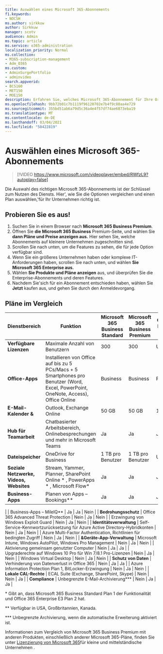 ```yaml
---
title: Auswählen eines Microsoft 365-Abonnements
f1.keywords:
- NOCSH
ms.author: sirkkuw
author: Sirkkuw
manager: scotv
audience: Admin
ms.topic: article
ms.service: o365-administration
localization_priority: Normal
ms.collection:
- M365-subscription-management
- Adm_O365
ms.custom:
- AdminSurgePortfolio
- adminvideo
search.appverid:
- BCS160
- MET150
- MOE150
description: Erfahren Sie, welches Microsoft 365-Abonnement für Ihre Organisation richtig ist.
ms.openlocfilehash: 9bb72b01c7b1119f96120702e7b4f9c80aa4e729
ms.sourcegitcommit: 355bd51ab6a79d5c36a4e4f57df74ae6873eba19
ms.translationtype: MT
ms.contentlocale: de-DE
ms.lasthandoff: 03/04/2021
ms.locfileid: "50422819"
---
```

# <a name="choose-a-microsoft-365-subscription"></a>Auswählen eines Microsoft 365-Abonnements

> [!VIDEO https://www.microsoft.com/videoplayer/embed/RWfzL9?autoplay=false]

Die Auswahl des richtigen Microsoft 365-Abonnements ist der Schlüssel zum Nutzen des Diensts. Hier&#39;, wie Sie die Optionen vergleichen und einen Plan auswählen,&#39;für Ihr Unternehmen richtig ist.

## <a name="try-it"></a>Probieren Sie es aus!

1. Suchen Sie in einem Browser nach  **Microsoft 365 Business Premium**.
2. Öffnen Sie **die Microsoft 365 Business** Premium-Seite, und wählen Sie **dann Pläne und Preise anzeigen aus.** Hier sehen Sie, welche Abonnements auf kleinere Unternehmen zugeschnitten sind.
3. Scrollen Sie nach unten, um die Features zu sehen, die für jede Option verfügbar sind.
4. Wenn Sie ein größeres Unternehmen haben oder komplexe IT-Anforderungen haben, scrollen Sie nach unten, und wählen **Sie Microsoft 365 Enterprise aus.**
5. Wählen  **Sie Produkte und Pläne anzeigen** aus, und überprüfen Sie die Enterprise-Abonnements und deren Features.
6. Nachdem Sie&#39;sich für ein Abonnement entschieden haben, wählen Sie  **Jetzt** kaufen aus, und gehen Sie durch den Anmeldevorgang.

## <a name="compare-plans"></a>Pläne im Vergleich

| **Dienstbereich** | **Funktion** | **Microsoft 365 Business Standard** | **Microsoft 365 Business Premium** | **Office 365 Enterprise E3** |
| --- | --- | --- | --- | --- |
| **Verfügbare Lizenzen** | Maximale Anzahl von Benutzern | 300 | 300 | Unbegrenzt |
| **Office-Apps** | Installieren von Office auf bis zu 5 PCs/Macs + 5 Smartphones pro Benutzer (Word, Excel, PowerPoint, OneNote, Access), Office Online | Business | Business | ProPlus |
| **E-Mail-Kalender &amp;** | Outlook, Exchange Online | 50 GB | 50 GB | 100 GB |
| **Hub für Teamarbeit** | Chatbasierter Arbeitsbereich, Onlinebesprechungen und mehr in Microsoft Teams | Ja | Ja | Ja |
| **Dateispeicher** | OneDrive for Business | 1 TB pro Benutzer | 1 TB pro Benutzer | Unbegrenzt |
| **Soziale Netzwerke, Videos, Websites** | Stream, Yammer, Planner, SharePoint Online \* , PowerApps \* , Microsoft Flow\* | Ja | Ja | Ja |
| **Business-Apps** | Planen von Apps – Bookings\*\* | Ja | Ja | Ja |
|
 | Business-Apps – MileIQ\*\* | Ja | Ja | Nein |
| **Bedrohungsschutz** | Office 365 Advanced Threat Protection | Nein | Ja | Nein |
 | Erzwingung von Windows Exploit Guard | Nein | Ja | Nein |
| **Identitätsverwaltung** | Self-Service-Kennwortzurücksetzung für Azure Active Directory-Hybridkonten | Nein | Ja | Nein |
 | Azure Multi-Factor Authentication, Richtlinien für bedingten Zugriff | Nein | Ja | Nein |
| **&amp;Geräte-App-Verwaltung** | Microsoft Intune, Windows AutoPilot, Windows Pro Management | Nein | Ja | Nein |
 | Aktivierung gemeinsam genutzter Computer | Nein | Ja | Ja |
 | Upgraderechte auf Windows 10 Pro für Win 7/8.1 Pro-Lizenzen | Nein | Ja | Nein |
 | Windows Virtual Desktop | Nein | Ja | Nein |
| **Schutz von Daten** | Verhinderung von Datenverlust in Office 365 | Nein | Ja | Ja |
 | Azure Information Protection Plan 1, BitLocker-Erzwingung | Nein | Ja | Nein |
| **Lokale CAL-Rechte** | ECAL Suite (Exchange, SharePoint, Skype) | Nein | Nein | Ja |
| **Compliance** | Unbegrenzte E-Mail-Archivierung\*\*\* | Nein | Ja | Ja |

\* Gibt an, dass Microsoft 365 Business Standard Plan 1 der Funktionalität und Office 365 Enterprise E3 Plan 2 hat.

\*\* Verfügbar in USA, Großbritannien, Kanada.

\*\*\* Unbegrenzte Archivierung, wenn die automatische Erweiterung aktiviert ist.

Informationen zum Vergleich von Microsoft 365 Business Premium mit anderen Produkten, einschließlich anderer Microsoft 365-Pläne, finden Sie unter [Lizenzierung von Microsoft 365](https://docs.microsoft.com/office365/servicedescriptions/microsoft-365-service-descriptions/licensing-microsoft-365-in-smb)für kleine und mittelständische Unternehmen .